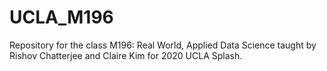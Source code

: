 # UCLA_M196
Repository for the class M196: Real World, Applied Data Science taught by Rishov Chatterjee and Claire Kim for 2020 UCLA Splash.
